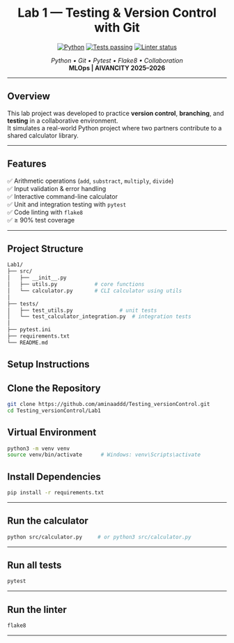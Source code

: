<h1 align="center">Lab 1 — Testing & Version Control with Git</h1>

<p align="center">
  <a href="https://www.python.org/" target="_blank"><img src="https://img.shields.io/badge/Python%2B-blue" alt="Python"></a>
  <a href="#"><img src="https://img.shields.io/badge/tests-passing-brightgreen" alt="Tests passing"></a>
  <a href="#"><img src="https://img.shields.io/badge/linter-flake8-blueviolet" alt="Linter status"></a>
</p>

<p align="center">
  <em>Python • Git • Pytest • Flake8 • Collaboration</em><br>
  <strong>MLOps | AIVANCITY 2025–2026</strong>
</p>

---

## Overview

This lab project was developed to practice **version control**, **branching**, and **testing** in a collaborative environment.  
It simulates a real-world Python project where two partners contribute to a shared calculator library.

---

## Features

✅ Arithmetic operations (`add`, `substract`, `multiply`, `divide`)  
✅ Input validation & error handling  
✅ Interactive command-line calculator  
✅ Unit and integration testing with `pytest`  
✅ Code linting with `flake8`  
✅ ≥ 90% test coverage  

---

##  Project Structure

```bash
Lab1/
├── src/
│   ├── __init__.py
│   ├── utils.py            # core functions
│   └── calculator.py       # CLI calculator using utils
│
├── tests/
│   ├── test_utils.py               # unit tests
│   └── test_calculator_integration.py  # integration tests
│
├── pytest.ini
├── requirements.txt
└── README.md
```

## Setup Instructions 

## Clone the Repository
```bash
git clone https://github.com/aminaaddd/Testing_versionControl.git
cd Testing_versionControl/Lab1
```

## Virtual Environment
```bash
python3 -m venv venv
source venv/bin/activate      # Windows: venv\Scripts\activate
```

## Install Dependencies
```bash
pip install -r requirements.txt
```

---


## Run the calculator
```bash
python src/calculator.py     # or python3 src/calculator.py
```

---


## Run all tests
```bash
pytest
```

---


## Run the linter
```bash
flake8
```

---



